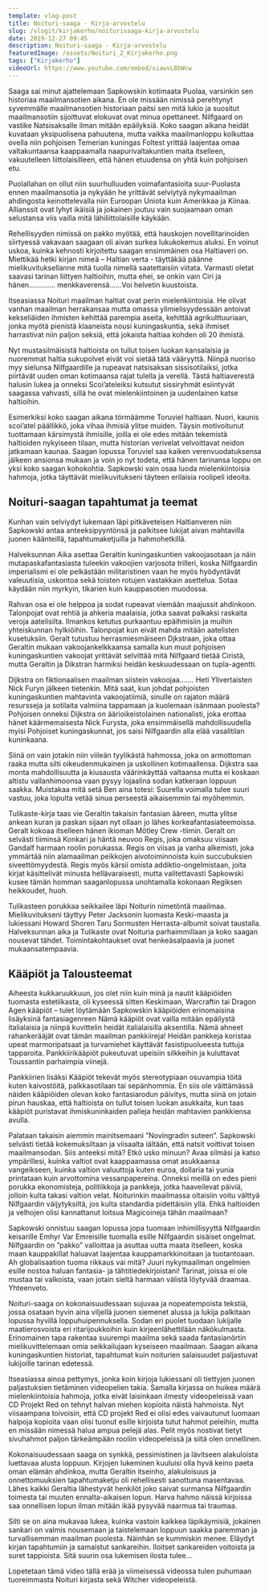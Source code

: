 ```yaml
---
template: vlog-post
title: Noituri-saaga - Kirja-arvostelu
slug: /vlogit/kirjakerho/noiturisaaga-kirja-arvostelu
date: 2019-12-27 09:45
description: Noituri-saaga - Kirja-arvostelu
featuredImage: /assets/Noituri_2_Kirjakerho.png
tags: ["Kirjakerho"]
videoUrl: https://www.youtube.com/embed/xiawvL8bWcw
---
```

Saaga sai minut ajattelemaan Sapkowskin kotimaata Puolaa, varsinkin sen historiaa maailmansotien aikana.  En ole missään nimissä perehtynyt syvemmälle maailmansotien historiaan paitsi sen mitä lukio ja suositut maailmansotiin sijoittuvat elokuvat ovat minua opettaneet. 
Nilfgaard on vastike Natsisaksalle ilman mitään epäilyksiä. Koko saagan aikana heidät kuvataan yksipuolisena pahuutena, mutta vaikka maailmanloppu kolkuttaa ovella niin pohjoisen Temerian kuningas Foltest yrittää laajentaa omaa valtakuntaansa kaappaamalla naapurivaltakuntien maita itselleen, vakuutelleen liittolaisilleen, että hänen etuudensa on yhtä kuin pohjoisen etu. 

Puolallahan on ollut niin suurhulluuden voimafantasioita suur-Puolasta ennen maailmansotia ja nykyään he yrittävät selviytyä nykymaailman ahdingosta keinottelevalla niin Euroopan Uniota kuin Amerikkaa ja Kiinaa. Allianssit ovat lyhyt ikäisiä ja jokainen joutuu vain suojaamaan oman selustansa viis vailla mitä lähiliittolaisille käykään.

Rehellisyyden nimissä on pakko myötää, että hauskojen novellitarinoiden siirtyessä vakavaan saagaan oli aivan surkea lukukokemus aluksi. En voinut uskoa, kuinka kehnosti kirjoitettu saagan ensimmäinen osa Haltiaveri on. Miettikää hetki kirjan nimeä – Haltian verta - täyttäkää päänne mielikuvituksellanne mitä tuolla nimellä saatettaisiin viitata. Varmasti oletat saavasi tarinan liittyen haltioihin, mutta ehei, se onkin vain Ciri ja hänen…………. menkkaverensä……Voi helvetin kuustoista. 

Itseasiassa Noituri maailman haltiat ovat perin mielenkiintoisia. He olivat vanhan maailman herrakansaa mutta omassa ylimielisyydessään antoivat kekseliäiden ihmisten kehittää parempia aseita, kehittää agrikulttuuriaan, jonka myötä pienistä klaaneista nousi kuningaskuntia, sekä ihmiset harrastivat niin paljon seksiä, että jokaista haltiaa kohden oli 20 ihmistä. 

Nyt mustasilmäisistä haltioista on tullut toisen luokan kansalaisia ja nuoremmat haltia sukupolvet eivät voi sietää tätä vääryyttä.  Niinpä nuoriso myy sielunsa Nilfgaardille ja rupeavat natsisaksan sissisotilaiksi, jotka piirtävät uuden oman kotimaansa rajat tulella ja verellä.  Tästä haltiaverestä halusin lukea ja onneksi Scoi’ateleiksi kutsutut sissiryhmät esiintyvät saagassa vahvasti, sillä he ovat mielenkiintoinen ja uudenlainen katse haltioihin.

Esimerkiksi koko saagan aikana törmäämme Toruviel haltiaan. Nuori, kaunis scoi’atel päällikkö, joka vihaa ihmisiä ylitse muiden. Täysin motivoitunut tuottamaan kärsimystä ihmisille, joilla ei ole edes mitään tekemistä haltioiden nykyiseen tilaan, mutta historian verivelat velvoittavat neidon jatkamaan kaunaa. Saagan lopussa Toruviel saa kaiken verenvuodatuksensa jälkeen ansionsa mukaan ja voin jo nyt todeta, että hänen tarinansa loppu on yksi koko saagan kohokohtia. Sapkowski vain osaa luoda mielenkiintoisia hahmoja, jotka täyttävät mielikuvitukseni täyteen erilaisia roolipeli ideoita.

## Noituri-saagan tapahtumat ja teemat

Kunhan vain selviydyt lukemaan läpi pitkäveteisen Haltianveren niin Sapkowski antaa anteeksipyyntönsä ja palkitsee lukijat aivan mahtavilla juonen käänteillä, tapahtumaketjuilla ja hahmohetkillä.  

Halveksunnan Aika asettaa Geraltin kuningaskuntien vakoojasotaan ja näin mutapaskafantasiasta tuleekin vakoojien varjosota trilleri, koska Nilfgaardin imperialismi ei ole pelkästään militaristinen vaan he myös hyödyntävät valeuutisia, uskontoa sekä toisten rotujen vastakkain asettelua. Sotaa käydään niin myrkyin, tikarien kuin kauppasotien muodossa. 

Rahvan osa ei ole helppoa ja sodat rupeavat viemään maajussit ahdinkoon. Talonpojat ovat rehtiä ja ahkeria maalaisia, jotka saavat palkaksi raskaita veroja aatelisilta. Ilmankos ketutus purkaantuu epäihmisiin ja muihin yhteiskunnan hylkiöihin. Talonpojat kun eivät mahda mitään aatelisten kusetuksiin. Geralt tutustuu herrasmiesmäiseen Djkstraan, joka ottaa Geraltin mukaan vakoojankelkkaansa samalla kun muut pohjoisen kuningaskuntien vakoojat yrittävät selvittää mitä Nilfgaard tietää Ciristä, mutta Geraltin ja Dikstran harmiksi heidän keskuudessaan on tupla-agentti.

Dijkstra on fiktionaalisen maailman siistein vakoojaa……. Heti Ylivertaisten Nick Furyn jälkeen tietenkin.  Mitä saat, kun johdat pohjoisten kuningaskuntien mahtavinta vakoojatiimiä, sinulle on rajaton määrä resursseja ja sotilaita valmiina tappamaan ja kuolemaan isänmaan puolesta? Pohjoisen onneksi Dijkstra on äärioikeistolainen nationalisti, joka erottaa hänet käärmemaisesta Nick Furysta, joka ensimmäisellä mahdollisuudella myisi Pohjoiset kuningaskunnat, jos saisi Nilfgaardin alla elää vasalitilan kuninkaana.

Siinä on vain jotakin niin viileän tyylikästä hahmossa, joka on armottoman raaka mutta silti oikeudenmukainen ja uskollinen kotimaallensa. Dijkstra saa monta mahdollisuutta ja kiusausta väärinkäyttää valtaansa mutta ei koskaan altistu vallanhimoonsa vaan pysyy lojaalina sodan katkeraan loppuun saakka. Muistakaa mitä setä Ben aina totesi: Suurella voimalla tulee suuri vastuu, joka lopulta vetää sinua perseestä aikaisemmin tai myöhemmin.

Tulikaste-kirja taas vie Geraltin takaisin fantasian ääreen, mutta ylitse ankean kuran ja paskan sijaan nyt ollaan jo lähes korkeafantasiateemoissa. Geralt kokoaa itselleen hänen ikioman Mötley Crew -tiimin.  Geralt on selvästi tiiminsä Konkari ja häntä neuvoo Regis, joka omaksuu viisaan Gandalf harmaan roolin porukassa. Regis on viisas ja vanha alkemisti, joka ymmärtää niin alamaailman peikkojen aivotoiminnoista kuin succubuksien siveettömyydestä. Regis myös kärsii omista addiktio-ongelmistaan, joita kirjat käsittelivät minusta hellävaraisesti, mutta valitettavasti Sapkowski kusee tämän homman saaganlopussa unohtamalla kokonaan Regiksen heikkoudet, huoh.

Tulikasteen porukkaa seikkailee läpi Noiturin nimetöntä maailmaa. Mielikuvitukseni täyttyy Peter Jacksonin luomasta Keski-maasta ja lukiessani Howard Shoren Taru Sormusten Herrasta-albumit soivat taustalla. Halveksunnan aika ja Tulikaste ovat Noituria parhaimmillaan ja koko saagan nousevat tähdet. Toimintakohtaukset ovat henkeäsalpaavia ja juonet mukaansatempaavia. 

## Kääpiöt ja Talousteemat

Aiheesta kukkaruukkuun, jos olet niin kuin minä ja nautit kääpiöiden tuomasta estetiikasta, oli kyseessä sitten Keskimaan, Warcraftin tai Dragon Agen kääpiöt – tulet löytämään Sapkowskin kääpiöiden erinomaisina lisäyksinä fantasiagenreen
Nämä kääpiöt ovat vailla mitään epäilystä italialaisia ja niinpä kuvittelin heidät italialaisilla aksentilla. Nämä ahneet rahankerääjät ovat tämän maailman pankkiireja! Heidän pankkeja koristaa upeat marmoripatsaat ja turvamiehet käyttävät fasistipuolueesta tuttuja tapparoita. Pankkiirikääpiöt pukeutuvat upeisiin silkkeihin ja kuluttavat Toussantin parhaimpia viinejä.

Pankkiirien lisäksi Kääpiöt tekevät myös stereotypiaan osuvampia töitä kuten kaivostöitä, palkkasotilaan tai sepänhommia. En siis ole väittämässä näiden kääpiöiden olevan koko fantasiarodun päivitys, mutta siinä on jotain pirun hauskaa, että haltioista on tullut toisen luokan asukkaita, kun taas kääpiöt puristavat ihmiskuninkaiden palleja heidän mahtavien pankkiensa avulla. 

Palataan takaisin aiemmin mainitsemaani ”Novingradin suteen”. Sapkowski selvästi tietää kokemuksiltaan ja viisaalta iältään, että natsit voittivat toisen maailmansodan. Siis anteeksi mitä? Etkö usko minuun? Avaa silmäsi ja katso ympärillesi, kuinka valtiot ovat kaappaamassa omat asukkaansa vangeikseen, kuinka valtion valuuttoja kuten euroa, dollaria tai yunia printataan kuin arvottomina vessanpapereina. Onneksi meillä on edes pieni porukka ekonomisteja, politiikkoja ja pankkeja, jotka haaveilevat päiviä, jolloin kulta takasi valtion velat. Noiturinkin maailmassa oltaisiin voitu välttyä Nilfgaardin väijytyksiltä, jos kulta standardia pidettäisiin yllä. Ehkä haltioiden ja velhojen olisi kannattanut loitsua Magicoineja tähän maailmaan?

Sapkowski onnistuu saagan lopussa jopa tuomaan inhimillisyyttä Nilfgaardin keisarille Emhyr Var Emreisille tuomalla esille Nilfgaardin sisäiset ongelmat.   Nilfgaardin on ”pakko” valloittaa ja asuttaa uutta maata itselleen, koska maan kauppakillat haluavat laajentaa kauppamarkkinoitaan ja tuotantoaan. Ah globalisaation tuoma rikkaus vai mitä? Juuri nykymaailman ongelmien esille nostoa haluan fantasia- ja tähtitiedekirjoistani! Tarinat, joissa ei ole mustaa tai valkoista, vaan jotain sieltä harmaan välistä löytyvää draamaa.
Yhteenveto.

Noituri-saaga on kokonaisuudessaan sujuvaa ja nopeatempoista tekstiä, jossa osataan hyvin aina viljellä juonen siemenet alussa ja lukija palkitaan lopussa hyvillä loppuhuipennuksella. Sodan eri puolet tuodaan lukijalle maatierosvoista eri ritarijoukkoihin kuin kirjeenlähettilään näkökulmasta. Erinomainen tapa rakentaa suurempi maailma sekä saada fantasianörtin mielikuvittelemaan omia seikkailujaan kyseiseen maailmaan.  Saagan aikana kuningaskuntien historiat, tapahtumat kuin noiturien salaisuudet paljastuvat lukijoille tarinan edetessä.

Itseasiassa ainoa pettymys, jonka koin kirjoja lukiessani oli tiettyjen juonen paljastuksien tietäminen videopelien takia. Samalla kirjassa on huikea määrä mielenkiintoisia hahmoja, jotka eivät laisinkaan ilmesty videopeleissä vaan CD Projekt Red on tehnyt halvan miehen kopioita näistä hahmoista. 
Nyt viisaampana toivoisin, että CD projekt Red ei olisi edes vaivautunut luomaan halpoja kopioita vaan olisi tuonut esille kirjoista tutut hahmot peleihin, mutta en missään nimessä halua ampua pelejä alas. Pelit myös nostivat tietyt sivuhahmot paljon tärkeämpään rooliin videopeleissä ja siitä olen onnellinen.

Kokonaisuudessaan saaga on synkkä, pessimistinen ja lävitseen alakuloista luettavaa alusta loppuun. Kirjojen lukeminen kuuluisi olla hyvä keino paeta oman elämän ahdinkoa, mutta Geraltin itseinho, alakuloisuus ja onnettomuuksien tapahtumaketju oli rehellisesti sanottuna masentavaa. 
Lähes kaikki Geraltia lähestyvät henkilöt joko saivat surmansa Nilfgaardin toimesta tai muuten ennalta-aikaisen lopun. Harva hahmo näissä kirjoissa saa onnellisen lopun ilman mitään ikää pysyvää naarmua tai traumaa. 

Silti se on aina mukavaa lukea, kuinka vastoin kaikkea läpikäymisiä, jokainen sankari on valmis nousemaan ja taistelemaan loppuun saakka paremman ja turvallisemman maailman puolesta. Näinhän se kummiskin menee. Eläydyt kirjan tapahtumiin ja samaistut sankareihin. Iloitset sankareiden voitoista ja suret tappioista. Sitä suurin osa lukemisen ilosta tulee…

Lopetetaan tämä video tällä erää ja viimeisessä videossa tulen puhumaan tuoreimmasta Noituri kirjasta sekä Witcher videopeleistä.
